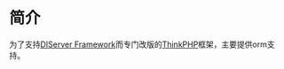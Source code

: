 # 简介

为了支持[DIServer Framework](https://github.com/szyhf/DIServer)而专门改版的[ThinkPHP](https://github.com/top-think/thinkphp)框架，主要提供orm支持。
